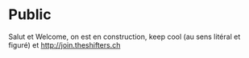 # Public
Salut et Welcome, on est en construction, keep cool (au sens litéral et figuré) et http://join.theshifters.ch 
